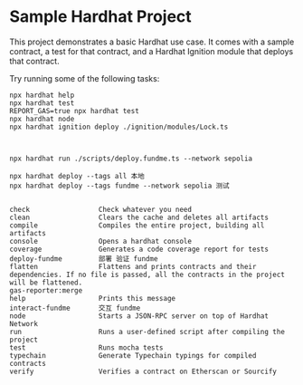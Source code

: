 # Sample Hardhat Project

This project demonstrates a basic Hardhat use case. It comes with a sample contract, a test for that contract, and a Hardhat Ignition module that deploys that contract.

Try running some of the following tasks:

```shell
npx hardhat help
npx hardhat test
REPORT_GAS=true npx hardhat test
npx hardhat node
npx hardhat ignition deploy ./ignition/modules/Lock.ts



npx hardhat run ./scripts/deploy.fundme.ts --network sepolia 

npx hardhat deploy --tags all 本地
npx hardhat deploy --tags fundme --network sepolia 测试


check                 Check whatever you need
clean                 Clears the cache and deletes all artifacts
compile               Compiles the entire project, building all artifacts
console               Opens a hardhat console
coverage              Generates a code coverage report for tests
deploy-fundme         部署 验证 fundme
flatten               Flattens and prints contracts and their dependencies. If no file is passed, all the contracts in the project will be flattened.
gas-reporter:merge 
help                  Prints this message
interact-fundme       交互 fundme
node                  Starts a JSON-RPC server on top of Hardhat Network
run                   Runs a user-defined script after compiling the project
test                  Runs mocha tests
typechain             Generate Typechain typings for compiled contracts
verify                Verifies a contract on Etherscan or Sourcify

```
